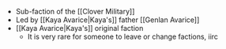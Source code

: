 - Sub-faction of the [[Clover Military]]
- Led by [[Kaya Avarice|Kaya's]] father [[Genlan Avarice]]
- [[Kaya Avarice|Kaya's]] original faction
	- It is very rare for someone to leave or change factions, iirc